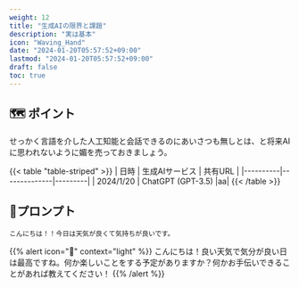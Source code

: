 ```yaml
---
weight: 12
title: "生成AIの限界と課題"
description: "実は基本"
icon: "Waving_Hand"
date: "2024-01-20T05:57:52+09:00"
lastmod: "2024-01-20T05:57:52+09:00"
draft: false
toc: true
---
```


## 🗺️ ポイント 

せっかく言語を介した人工知能と会話できるのにあいさつも無しとは、と将来AIに思われないように媚を売っておきましょう。

{{< table "table-striped" >}}
| 日時 | 生成AIサービス | 共有URL |
|----------|--------------|---------|
| 2024/1/20 | ChatGPT (GPT-3.5) |aa|
{{< /table >}}


## 📃プロンプト

```
こんにちは！！今日は天気が良くて気持ちが良いです。
```
{{% alert icon="🤖" context="light" %}}
こんにちは！良い天気で気分が良い日は最高ですね。何か楽しいことをする予定がありますか？何かお手伝いできることがあれば教えてください！
{{% /alert %}}
